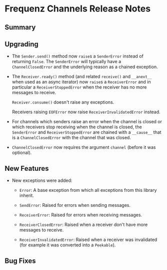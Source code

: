 # Frequenz Channels Release Notes

## Summary

<!-- Here goes a general summary of what this release is about -->

## Upgrading

* The `Sender.send()` method now `raise`s a `SenderError` instead of returning `False`. The `SenderError` will typically have a `ChannelClosedError` and the underlying reason as a chained exception.

* The `Receiver.ready()` method (and related `receive()` and `__anext__` when used as an async iterator) now `raise`s a `ReceiverError` and in particular a `ReceiverStoppedError` when the receiver has no more messages to receive.

  `Receiver.consume()` doesn't raise any exceptions.

  Receivers raising `EOFError` now raise `ReceiverInvalidatedError` instead.

* For channels which senders raise an error when the channel is closed or which receivers stop receiving when the channel is closed, the `SenderError` and `ReceiverStoppedError` are chained with a `__cause__` that is a `ChannelClosedError` with the channel that was closed.

* `ChannelClosedError` now requires the argument `channel` (before it was optional).

## New Features

* New exceptions were added:

  * `Error`: A base exception from which all exceptions from this library inherit.

  * `SendError`: Raised for errors when sending messages.

  * `ReceiverError`: Raised for errors when receiving messages.

  * `ReceiverClosedError`: Raised when a receiver don't have more messages to receive.

  * `ReceiverInvalidatedError`: Raised when a receiver was invalidated (for example it was converted into a `Peekable`).

## Bug Fixes

<!-- Here goes notable bug fixes that are worth a special mention or explanation -->
